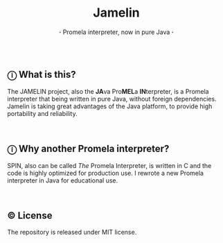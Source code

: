 <h1 align="center">Jamelin</h1>
<p align="center"><b>·</b> Promela interpreter, now in pure Java <b>·</b></p>
<br>

<br>

## ⓘ What is this?

The JAMELIN project, also the **JA**va Pro**MEL**a **IN**terpreter, is a Promela interpreter that being written in pure Java, without foreign dependencies. Jamelin is taking great advantages of the Java platform, to provide high portability and reliability.

<br>

## ⓘ Why another Promela interpreter?

SPIN, also can be called *The* Promela Interpreter, is written in C and the code is highly optimized for production use. I rewrote a new Promela interpreter in Java for educational use.

<br>

## © License

The repository is released under MIT license.

<br>

